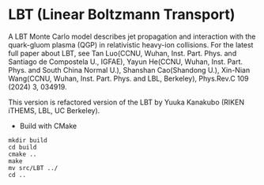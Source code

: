 # LBT (Linear Boltzmann Transport)

A LBT Monte Carlo model describes jet propagation and interaction with the quark-gluom plasma (QGP) in relativistic heavy-ion collisions.
For the latest full paper about LBT, see Tan Luo(CCNU, Wuhan, Inst. Part. Phys. and Santiago de Compostela U., IGFAE), Yayun He(CCNU, Wuhan, Inst. Part. Phys. and South China Normal U.), Shanshan Cao(Shandong U.), Xin-Nian Wang(CCNU, Wuhan, Inst. Part. Phys. and LBL, Berkeley), Phys.Rev.C 109 (2024) 3, 034919.

This version is refactored version of the LBT by Yuuka Kanakubo (RIKEN iTHEMS, LBL, UC Berkeley).  


- Build with CMake
```
mkdir build
cd build
cmake ..
make
mv src/LBT ../
cd ..
```
